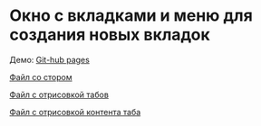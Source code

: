 # Окно с вкладками и меню для создания новых вкладок

Демо: [Git-hub pages](https://chiga2030.github.io/window-with-tabs/)

[Файл со стором](https://github.com/Chiga2030/window-with-tabs/blob/master/src/entities/Window/model/windowWithTabsSlice.ts)

[Файл с отрисовкой табов](https://github.com/Chiga2030/window-with-tabs/blob/master/src/entities/Window/ui/Tabs/Tabs.tsx)

[Файл с отрисовкой контента таба](https://github.com/Chiga2030/window-with-tabs/blob/master/src/entities/Window/ui/TabContent/TabContent.tsx)
